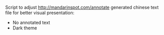 
Script to adjust http://mandarinspot.com/annotate generated chinese text file for better visual presentation:

-  No annotated text
-  Dark theme
